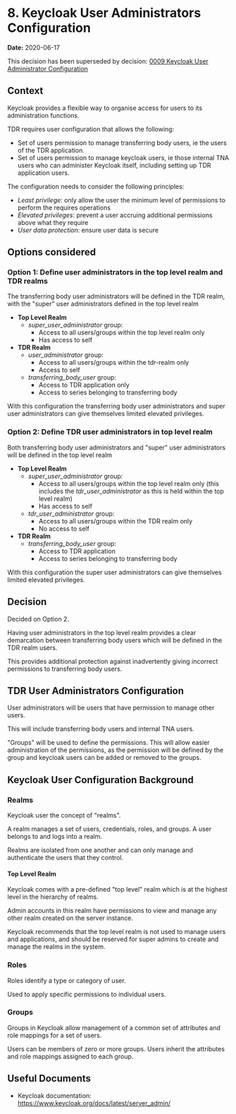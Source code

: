 # 8. Keycloak User Administrators Configuration

**Date:** 2020-06-17

This decision has been superseded by decision: [0009 Keycloak User Administrator Configuration](0009-keycloak-user-administrators-configuration.md) 

## Context

Keycloak provides a flexible way to organise access for users to its administration functions.

TDR requires user configuration that allows the following:
* Set of users permission to manage transferring body users, ie the users of the TDR application.
* Set of users permission to manage keycloak users, ie those internal TNA users who can administer Keycloak itself, including setting up TDR application users.

The configuration needs to consider the following principles:
* *Least privilege*: only allow the user the minimum level of permissions to perform the requires operations
* *Elevated privileges*: prevent a user accruing additional permissions above what they require
* *User data protection*: ensure user data is secure

## Options considered

### Option 1: Define user administrators in the top level realm and TDR realms

The transferring body user administrators will be defined in the TDR realm, with the "super" user administrators defined in the top level realm

* **Top Level Realm**
  * *super_user_administrator* group:   
    * Access to all users/groups within the top level realm only    
    * Has access to self 
* **TDR Realm**
  * *user_administrator* group:  
    * Access to all users/groups within the tdr-realm only    
    * Access to self
  * *transferring_body_user* group: 
    * Access to TDR application only
    * Access to series belonging to transferring body

With this configuration the transferring body user administrators and super user administrators can give themselves limited elevated privileges.

### Option 2: Define TDR user administrators in top level realm

Both transferring body user administrators and "super" user administrators will be defined in the top level realm

* **Top Level Realm**
  * *super_user_administrator* group:   
    * Access to all users/groups within the top level realm only (this includes the *tdr_user_administrator* as this is held within the top level realm)    
    * Has access to self    
  * *tdr_user_administrator* group:  
    * Access to all users/groups within the TDR realm only    
    * No access to self  
* **TDR Realm**
  * *transferring_body_user* group: 
    * Access to TDR application
    * Access to series belonging to transferring body

With this configuration the super user administrators can give themselves limited elevated privileges.

## Decision

Decided on Option 2. 

Having user administrators in the top level realm provides a clear demarcation between transferring body users which will be defined in the TDR realm users. 

This provides additional protection against inadvertently giving incorrect permissions to transferring body users.

## TDR User Administrators Configuration

User administrators will be users that have permission to manage other users. 

This will include transferring body users and internal TNA users.

"Groups" will be used to define the permissions. This will allow easier administration of the permissions, as the permission will be defined by the group and keycloak users can be added or removed to the groups.

## Keycloak User Configuration Background

### Realms

Keycloak user the concept of "realms".

A realm manages a set of users, credentials, roles, and groups. A user belongs to and logs into a realm. 

Realms are isolated from one another and can only manage and authenticate the users that they control.

#### Top Level Realm

Keycloak comes with a pre-defined "top level" realm which is at the highest level in the hierarchy of realms. 

Admin accounts in this realm have permissions to view and manage any other realm created on the server instance. 

Keycloak recommends that the top level realm is not used to manage users and applications, and should be reserved for super admins to create and manage the realms in the system.

### Roles

Roles identify a type or category of user. 

Used to apply specific permissions to individual users.

### Groups

Groups in Keycloak allow management of a common set of attributes and role mappings for a set of users. 

Users can be members of zero or more groups. Users inherit the attributes and role mappings assigned to each group.

## Useful Documents

* Keycloak documentation: https://www.keycloak.org/docs/latest/server_admin/